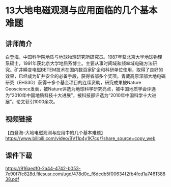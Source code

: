 # 13大地电磁观测与应用面临的几个基本难题

## 讲师简介
白登海，中国科学院地质与地球物理研究所研究员。1987年获北京大学地球物理系硕士，1991年获北京大学地质系博士。主要从事时间域和频率域电磁方法研究。矿井瞬变电磁BETEM技术在国内数百家矿企和科研单位使用，取得了良好的效果，已经成为矿井安全的必备手段，获得省部多个奖项。青藏高原深部大地电磁研究（EHS3D）获得十多个基金项目的连续资助，研究成果被Nature Geoscience发表，被Nature评选为地球科学研究亮点，被中国地质学会评选为“2010年中国地质科技十大进展”，被科技部评选为“2010年中国科学十大进展”。论文获引1000余次。

## 视频链接

【白登海-大地电磁观测与应用中的几个基本难题】 https://www.bilibili.com/video/BV11p4y1K7cg/?share_source=copy_web

## 课件下载

https://916aedf0-2a44-4742-b053-7e90f7fc828d.filesusr.com/ugd/478d0c_f6dcdb5f00634f2fb4fcd1a746138838.pdf
